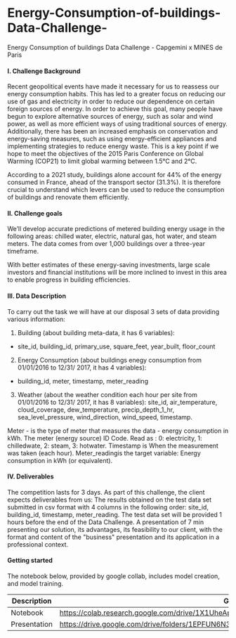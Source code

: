 # Energy-Consumption-of-buildings-Data-Challenge-
Energy Consumption of buildings Data Challenge - Capgemini x MINES de Paris

#### I. Challenge Background

Recent geopolitical events have made it necessary for us to reassess our energy consumption habits. This has led to a greater focus on reducing our use of gas and electricity in order to reduce our dependence on certain foreign sources of energy. In order to achieve this goal, many people have begun to explore alternative sources of energy, such as solar and wind power, as well as more efficient ways of using traditional sources of energy. Additionally, there has been an increased emphasis on conservation and energy-saving measures, such as using energy-efficient appliances and implementing strategies to reduce energy waste. This is a key point if we hope to meet the objectives of the 2015 Paris Conference on Global Warming (COP21) to limit global warming between 1.5°C and 2°C.

According to a 2021 study, buildings alone account for 44% of the energy consumed in France, ahead of the transport sector (31.3%). It is therefore crucial to understand which levers can be used to reduce the consumption of buildings and renovate them efficiently.

#### II. Challenge goals

We’ll develop accurate predictions of metered building energy usage in the following areas: chilled water, electric, natural gas, hot water, and steam meters. The data comes from over 1,000 buildings over a three-year timeframe.

With better estimates of these energy-saving investments, large scale investors and financial institutions will be more inclined to invest in this area to enable progress in building efficiencies.

#### III. Data Description

To carry out the task we will have at our disposal 3 sets of data providing various information:
1.  Building (about building meta-data, it has 6 variables):
- site_id, building_id, primary_use, square_feet, year_built, floor_count

2. Energy Consumption (about buildings enegy consumption from 01/01/2016 to 12/31/ 2017, it has 4 variables):
- building_id, meter, timestamp, meter_reading

3. Weather (about the weather condition each hour per site from 01/01/2016 to 12/31/ 2017, it has 8 variables): site_id, air_temperature, cloud_coverage, dew_temperature, precip_depth_1_hr, sea_level_pressure, wind_direction, wind_speed, timestamp.

Meter - is the type of meter that measures the data - energy consumption in kWh. The meter (energy source) ID Code. Read as : 0: electricity, 1: chilledwate, 2: steam, 3: hotwater. Timestamp is When the measurement was taken (each hour). Meter_readingis the target variable: Energy consumption in kWh (or equivalent).

#### IV. Deliverables

The competition lasts for 3 days. As part of this challenge, the client expects deliverables from us:
The results obtained on the test data set submitted in csv format with 4 columns in the following order: site_id, building_id, timestamp, meter_reading. The test data set will be provided 1 hours before the end of the Data Challenge.
A presentation of 7 min presenting our solution, its advantages, its feasibility to our client, with the format and content of the "business" presentation and its application in a professional context.

#### Getting started
The notebook below, provided by google collab, includes model creation, and model training.


| Description       | Google Colab                                                              |
|-------------------|---------------------------------------------------------------------------|
| Notebook  | https://colab.research.google.com/drive/1X1UheAphWQehD9Njgjv2EAZPUGpVXnB4#scrollTo=49EM5mHTtqGH |
| Presentation  | https://drive.google.com/drive/folders/1EPFUN6N3qCn3Hs94vTZ5Mc32z1Bzc0pB |
